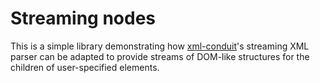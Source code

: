 Streaming nodes
===============

This is a simple library demonstrating how
[xml-conduit](http://hackage.haskell.org/package/xml-conduit)'s
streaming XML parser can be adapted to provide streams of
DOM-like structures for the children of user-specified elements.

